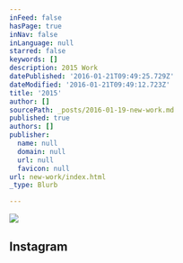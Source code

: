 ```yaml
---
inFeed: false
hasPage: true
inNav: false
inLanguage: null
starred: false
keywords: []
description: 2015 Work
datePublished: '2016-01-21T09:49:25.729Z'
dateModified: '2016-01-21T09:49:12.723Z'
title: '2015'
author: []
sourcePath: _posts/2016-01-19-new-work.md
published: true
authors: []
publisher:
  name: null
  domain: null
  url: null
  favicon: null
url: new-work/index.html
_type: Blurb

---
```

![](https://the-grid-user-content.s3-us-west-2.amazonaws.com/1e7fb2fb-c809-4d12-bde8-f65f818877ba.jpg)

## 

## Instagram